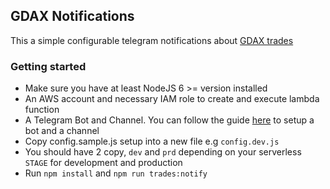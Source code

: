 ## GDAX Notifications
This a simple configurable telegram notifications about [GDAX trades](https://www.gdax.com/trade)

### Getting started
- Make sure you have at least NodeJS 6 >= version installed
- An AWS account and necessary IAM role to create and execute lambda function
- A Telegram Bot and Channel. You can follow the guide [here](https://medium.com/@terryyuen/step-by-step-telegram-notification-bot-96843e04ec22) to setup a bot and a channel
- Copy config.sample.js setup into a new file e.g `config.dev.js`
- You should have 2 copy, `dev` and `prd` depending on your serverless `STAGE` for development and production
- Run `npm install` and `npm run trades:notify`

